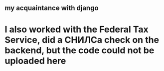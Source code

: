 ## my acquaintance with django
# I also worked with the Federal Tax Service, did a СНИЛСа check on the backend, but the code could not be uploaded here

